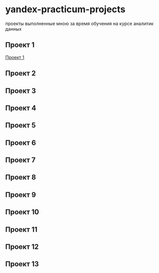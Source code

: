 # yandex-practicum-projects
проекты выполненные мною за время обучения на курсе аналитик данных
##  Проект 1
<a href="http://example.com/" target="_blank">Проект 1</a>
##  Проект 2

##  Проект 3

##  Проект 4

##  Проект 5

##  Проект 6

##  Проект 7

##  Проект 8

##  Проект 9

##  Проект 10

##  Проект 11

##  Проект 12

##  Проект 13

##
